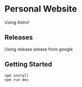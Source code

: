 # Personal Website

Using Astro!

## Releases

Using release-please from google

## Getting Started

```bash
npm install
npm run dev
```
